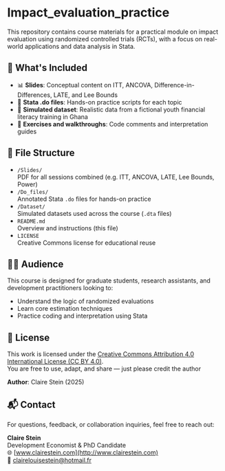 # Impact_evaluation_practice
This repository contains course materials for a practical module on impact evaluation using randomized controlled trials (RCTs), with a focus on real-world applications and data analysis in Stata.

## 📘 What's Included
- 📊 **Slides**: Conceptual content on ITT, ANCOVA, Difference-in-Differences, LATE, and Lee Bounds
- 🧮 **Stata .do files**: Hands-on practice scripts for each topic
- 📁 **Simulated dataset**: Realistic data from a fictional youth financial literacy training in Ghana
- 📝 **Exercises and walkthroughs**: Code comments and interpretation guides

## 📂 File Structure
- `/Slides/`  
  PDF for all sessions combined (e.g. ITT, ANCOVA, LATE, Lee Bounds, Power)
- `/Do_files/`  
  Annotated Stata `.do` files for hands-on practice
- `/Dataset/`  
  Simulated datasets used across the course (`.dta` files)
- `README.md`  
  Overview and instructions (this file)
- `LICENSE`  
  Creative Commons license for educational reuse

## 🧑‍🏫 Audience
This course is designed for graduate students, research assistants, and development practitioners looking to:
- Understand the logic of randomized evaluations
- Learn core estimation techniques
- Practice coding and interpretation using Stata

## 📄 License
This work is licensed under the [Creative Commons Attribution 4.0 International License (CC BY 4.0)](https://creativecommons.org/licenses/by/4.0/).  
You are free to use, adapt, and share — just please credit the author

**Author**: Claire Stein (2025) 

## 📬 Contact
For questions, feedback, or collaboration inquiries, feel free to reach out:

**Claire Stein**  
Development Economist & PhD Candidate  
🌐 [www.clairestein.com](http://www.clairestein.com)  
📧 clairelouisestein@hotmail.fr
